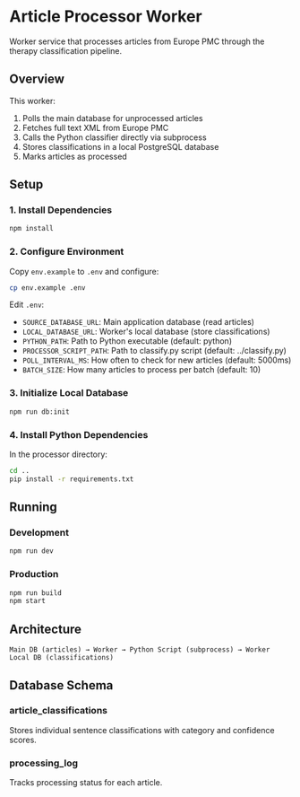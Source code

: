 # Article Processor Worker

Worker service that processes articles from Europe PMC through the therapy classification pipeline.

## Overview

This worker:
1. Polls the main database for unprocessed articles
2. Fetches full text XML from Europe PMC
3. Calls the Python classifier directly via subprocess
4. Stores classifications in a local PostgreSQL database
5. Marks articles as processed

## Setup

### 1. Install Dependencies

```bash
npm install
```

### 2. Configure Environment

Copy `env.example` to `.env` and configure:

```bash
cp env.example .env
```

Edit `.env`:
- `SOURCE_DATABASE_URL`: Main application database (read articles)
- `LOCAL_DATABASE_URL`: Worker's local database (store classifications)
- `PYTHON_PATH`: Path to Python executable (default: python)
- `PROCESSOR_SCRIPT_PATH`: Path to classify.py script (default: ../classify.py)
- `POLL_INTERVAL_MS`: How often to check for new articles (default: 5000ms)
- `BATCH_SIZE`: How many articles to process per batch (default: 10)

### 3. Initialize Local Database

```bash
npm run db:init
```

### 4. Install Python Dependencies

In the processor directory:

```bash
cd ..
pip install -r requirements.txt
```

## Running

### Development

```bash
npm run dev
```

### Production

```bash
npm run build
npm start
```

## Architecture

```
Main DB (articles) → Worker → Python Script (subprocess) → Worker Local DB (classifications)
```

## Database Schema

### article_classifications

Stores individual sentence classifications with category and confidence scores.

### processing_log

Tracks processing status for each article.

